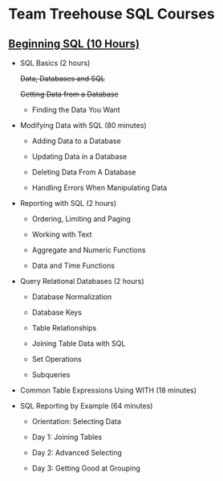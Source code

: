 # **Team Treehouse SQL Courses**

## **[Beginning SQL (10 Hours)](https://teamtreehouse.com/tracks/beginning-sql)**

- SQL Basics (2 hours)

    ~~Data, Databases and SQL~~

    ~~Getting Data from a Database~~

    - Finding the Data You Want

- Modifying Data with SQL (80 minutes)

    - Adding Data to a Database

    - Updating Data in a Database

    - Deleting Data From A Database

    - Handling Errors When Manipulating Data

- Reporting with SQL (2 hours)

    - Ordering, Limiting and Paging

    - Working with Text

    - Aggregate and Numeric Functions

    - Data and Time Functions

- Query Relational Databases (2 hours)

    - Database Normalization

    - Database Keys

    - Table Relationships

    - Joining Table Data with SQL

    - Set Operations

    - Subqueries

- Common Table Expressions Using WITH (18 minutes)

- SQL Reporting by Example (64 minutes)

    - Orientation: Selecting Data

    - Day 1: Joining Tables

    - Day 2: Advanced Selecting

    - Day 3: Getting Good at Grouping
